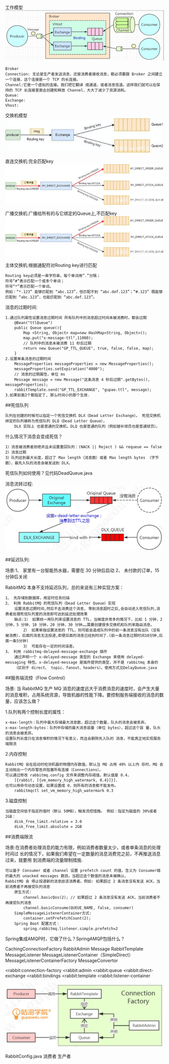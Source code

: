 工作模型
![](img/img.png)
    
    Broker
    Connection: 无论是生产者发送消息，还是消费者接收消息，都必须要跟 Broker 之间建立一个连接，这个连接是一个 TCP 的长连接。
    Channel:它是一个虚拟的连接。我们把它翻译 成通道，或者消息信道。这样我们就可以在保持的 TCP 长连接里面去创建和释放 Channel，大大了减少了资源消耗。
    Queue:
    Exchange:
    Vhost:

交换机模型
![](img/img_1.png)

直连交换机:完全匹配key
![](img/img_2.png)

广播交换机:广播给所有的与它绑定的Queue上,不匹配key
![](img/img_2.png)

主体交换机:根据通配符对Routing key进行匹配

    Routing key必须是一串字符串，每个单词用“.”分隔；
    符号“#”表示匹配一个或多个单词；
    符号“*”表示匹配一个单词。
    例如：“*.123” 能够匹配到 “abc.123”，但匹配不到 “abc.def.123”；“#.123” 既能够匹配到 “abc.123”，也能匹配到 “abc.def.123”。



消息的过期时间:
    
    1.通过队列属性设置消息过期时间 所有队列中的消息超过时间未被消费时，都会过期
        @Bean("ttlQueue") 
        public Queue queue(){
            Map <String, Object> map=new HashMap<String, Object>();
            map.put("x-message-ttl",11000);
            // 队列中的消息未被消费 11 秒后过期
            return new Queue("GP_TTL_QUEUE", true, false, false, map);
        }
    2.设置单条消息的过期时间
        MessageProperties messageProperties = new MessageProperties(); 
        messageProperties.setExpiration("4000");
        // 消息的过期属性，单位 ms
        Message message = new Message("这条消息 4 秒后过期".getBytes(), messageProperties);
        rabbitTemplate.send("GP_TTL_EXCHANGE", "gupao.ttl", message);
    3.如果前面2个都指定了, 那么时间小的那个生效.

##死信队列

    队列在创建的时候可以指定一个死信交换机 DLX（Dead Letter Exchange）。 死信交换机绑定的队列被称为死信队列 DLQ（Dead Letter Queue），
        DLX 实际上 也是普通的交换机，DLQ 也是普通的队列（例如替补球员也是普通球员）。
什么情况下消息会变成死信？

    1）消息被消费者拒绝并且未设置重回队列：(NACK || Reject ) && requeue == false 
    2）消息过期 
    3）队列达到最大长度，超过了 Max length（消息数）或者 Max length bytes （字节数），最先入队的消息会被发送到 DLX。

死信队列如何使用？见代码DeadQueue.java

消息流转过程:
![](img/img_3.png)


##延迟队列:

场景:1、 家里有一台智能热水器，需要在 30 分钟后启动    2、 未付款的订单，15 分钟后关闭

RabbitMQ 本身不支持延迟队列，总的来说有三种实现方案：

    1、 先存储到数据库，用定时任务扫描
    2、 利用 RabbitMQ 的死信队列（Dead Letter Queue）实现 
        设置消息过期时间,然后不去消费这个消息, 等到消息超时之后,会自动进入死信队列,消费者处理死信队列里的消息即可达到延迟处理效果
        缺点:1） 如果统一用队列来设置消息的 TTL，当梯度非常多的情况下，比如 1 分钟，2 分钟，5 分钟，10 分钟，20 分钟，30 分钟……需要创建很多交换机和队列来路由消息。
            2） 如果单独设置消息的 TTL，则可能会造成队列中的前一条消息没有出队（没有被消费），后面的消息无法投递,即便后面的消息已经到时间了.(前一条消息过期时间10分钟,后面一条5分钟)
            3） 可能存在一定的时间误差。    
    3、 利用 rabbitmq-delayed-message-exchange 插件
        通过声明一个 x-delayed-message 类型的 Exchange 来使用 delayed-messaging 特性。x-delayed-message 是插件提供的类型，并不是 rabbitmq 本身的
        （区别于 direct、 topic、fanout、headers）。使用方式见DelayQueue.java

##服务端流控（Flow Control）

场景: 当 RabbitMQ 生产 MQ 消息的速度远大于消费消息的速度时，会产生大量的消息堆积，占用系统资源，导致机器的性能下降。要控制服务端接收的消息的数量，应该怎么做？

1.队列有两个控制长度的属性：

    x-max-length：队列中最大存储最大消息数，超过这个数量，队头的消息会被丢弃。
    x-max-length-bytes：队列中存储的最大消息容量（单位 bytes），超过这个容 量，队头的消息会被丢弃。
    设置队列长度只在消息堆积的情况下有意义，而且会删除先入队的 消息，不能真正地实现服务端限流
2.内存控制

    RabbitMQ 会在启动时检测机器的物理内存数值。默认当 MQ 占用 40% 以上内 存时，MQ 会主动抛出一个内存警告并阻塞所有连接（Connections）。
    可以通过修改 rabbitmq.config 文件来调整内存阈值，默认值是 0.4，
        [{rabbit, [{vm_memory_high_watermark, 0.4}]}].
    也可以用命令动态设置，如果设置成 0，则所有的消息都不能发布。
        rabbitmqctl set_vm_memory_high_watermark 0.3
3.磁盘控制

    当磁盘空间低于指定的值时（默认 50MB），触发流控措施。 例如：指定为磁盘的 30%或者 2GB：
        disk_free_limit.relative = 3.0 
        disk_free_limit.absolute = 2GB

##消费端限流

场景:在消费者处理消息的能力有限，例如消费者数量太少，或者单条消息的处理时间过 长的情况下，如果我们希望在一定数量的消息消费完之前，不再推送消息过来，就要用 到消费端的流量限制措施.

    可以基于 Consumer 或者 channel 设置 prefetch count 的值，含义为 Consumer端的最大的 unacked messages 数目。当超过这个数值的消息未被确认，
    RabbitMQ 会 停止投递新的消息给该消费者。例如: 如果超过 2 条消息没有发送 ACK，当前消费者不再接受队列消息 
        原生方式:
            channel.basicQos(2); // 如果超过 2 条消息没有发送 ACK，当前消费者不再接受队列消息 
            channel.basicConsume(QUEUE_NAME, false, consumer)
        SimpleMessageListenerContainer方式:
            container.setPrefetchCount(2);
        Spring Boot 配置方式：
            spring.rabbitmq.listener.simple.prefetch=2




Spring集成AMQP时，它做了什么？SpringAMQP包括什么？

CachingConnectionFactory
RabbitAdmin
Message
RabbitTemplate
MessageListener
MessageListenerContainer（SimpleDirect）
MessageListenerContainerFactory
MessageConvertor

<rabbit:connection-factory
<rabbit:admin
<rabbit:queue
<rabbit:direct-exchange
<rabbit:bindings
<rabbit:template
<rabbit:listener-container

![](img/img_4.png)

RabbitConfig.java 消费者
生产者






